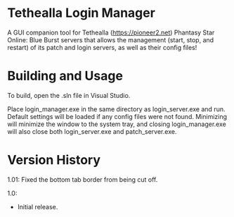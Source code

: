 # Tethealla Login Manager
A GUI companion tool for Tethealla (https://pioneer2.net) Phantasy Star Online: Blue Burst servers that allows the management (start, stop, and restart) of its patch and login servers, as well as their config files!

# Building and Usage
To build, open the .sln file in Visual Studio.

Place login_manager.exe in the same directory as login_server.exe and run. Default settings will be loaded if any config files were not found. Minimizing will minimize the window to the system tray, and closing login_manager.exe will also close both login_server.exe and patch_server.exe.

# Version History
1.01:
Fixed the bottom tab border from being cut off.

1.0:
- Initial release.